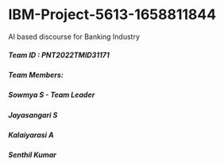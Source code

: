 # IBM-Project-5613-1658811844
AI based discourse for Banking Industry
##### Team ID : PNT2022TMID31171

##### Team Members:
##### Sowmya S - Team Leader
##### Jayasangari S
##### Kalaiyarasi A
##### Senthil Kumar 
